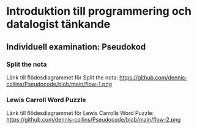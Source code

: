 # Introduktion till programmering och datalogist tänkande
## Individuell examination: Pseudokod

### Split the nota
Länk till flödesdiagrammet för Split the nota: https://github.com/dennis-collins/Pseudocode/blob/main/flow-1.png

### Lewis Carroll Word Puzzle
Länk till flödesdiagrammet för Lewis Carrolls Word Puzzle: https://github.com/dennis-collins/Pseudocode/blob/main/flow-2.png
